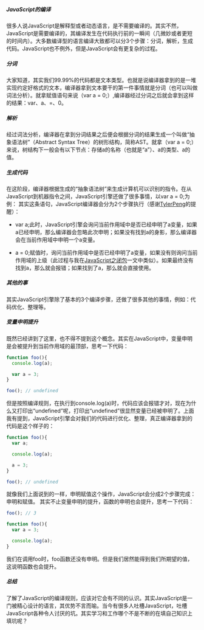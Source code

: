 ##### JavaScript的编译
很多人说JavaScript是解释型或者动态语言，是不需要编译的。其实不然，JavaScript是需要编译的，其编译发生在代码执行前的一瞬间（几微妙或者更短的时间内）。大多数编译型的语言编译大致都可以分3个步骤：分词，解析，生成代码。JavaScript也不例外，但是JavaScript会有更复杂的过程。

##### 分词
大家知道，其实我们99.99%的代码都是文本类型。也就是说编译器拿到的是一堆实现约定好格式的文本，编译器拿到文本要干的第一件事情就是分词（也可以叫做词法分析）。就拿赋值语句来说（var a = 0;）,编译器经过分词之后就会拿到这样的结果：var、a、=、0。

##### 解析
经过词法分析，编译器在拿到分词结果之后便会根据分词的结果生成一个叫做“抽象语法树”（Abstract Syntax Tree）的树形结构，简称AST。就拿（var a = 0;）来说，树结构下一般会有以下节点：存储a的名称（也就是“a”）、a的类型、a的值。

##### 生成代码
在这阶段，编译器根据生成的“抽象语法树”来生成计算机可以识别的指令。在从JavaScript到机器指令之间，JavaScript引擎还做了很多事情，以var a = 0;为例：
其实这条语句，JavaScript编译器会分为2个步骤执行（感谢[TylerPeng](https://github.com/TylerPeng)的提醒）：

+ var a;此时，JavaScript引擎会询问当前作用域中是否已经申明了a变量，如果a已经申明，那么编译器会忽略此次申明；如果没有找到a的身影，那么编译器会在当前作用域中申明一个a变量。

+ a = 0;赋值时，询问当前作用域中是否已经申明了a变量，如果没有则询问当前作用域的上级（此过程与我在[JavaScript之闭包](https://github.com/swfbarhr/blog/blob/master/closure.md)一文中类似）。如果最终没有找到a，那么就会报错；如果找到了a，那么就会直接使用。

##### 其他的事
其实JavaScript引擎除了基本的3个编译步骤，还做了很多其他的事情，例如：代码优化、整理等。

##### 变量申明提升
既然已经讲到了这里，也不得不提到这个概念。其实在JavaScript中，变量申明是会被提升到当前作用域的最顶部，思考一下代码：
```js
function foo(){
  console.log(a);

  var a = 3;
}

foo(); // undefined
```
但是按照编译规则，在执行到console.log(a)时，代码应该会报错才对，现在为什么又打印出“undefined”呢，打印出“undefined”很显然变量已经被申明了。上面我有提到，JavaScript引擎会对我们的代码进行优化、整理，真正编译器拿到的代码是这个样子的：
```js
function foo(){
  var a;

  console.log(a);

  a = 3;
}

foo(); // undefined
```
就像我们上面说到的一样，申明赋值这个操作，JavaScript会分成2个步骤完成：申明和赋值。
其实不止变量申明的提升，函数的申明也会提升，思考一下代码：
```js
foo(); // 3

function foo(){
  var a = 3;

  console.log(a);
}
```
我们在调用foo时，foo函数还没有申明。但是我们居然能得到我们所期望的值，这说明函数也会提升。

##### 总结
了解了JavaScript的编译规则，应该对它会有不同的认识。其实JavaScript是一门被精心设计的语言，其优势不言而喻。当今有很多人吐槽JavaScript，吐槽JavaScript各种令人讨厌的坑。其实学习和工作哪个不是不断的在填自己知识上填坑呢？
